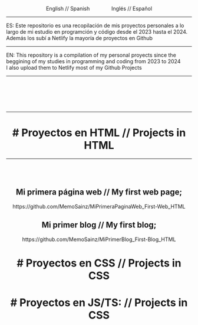 <p align="center">English // Spanish &nbsp; &nbsp; &nbsp; &nbsp; &nbsp; &nbsp; &nbsp;  Inglés // Español</p>
<hr>
ES: Este repositorio es una recopilación de mis proyectos personales a lo largo de mi estudio en programción y código desde el 2023 hasta el 2024.
<br>
     Además los subí a Netlify la mayoría de proyectos en Github
<br> <hr>
EN: This repository is a compilation of my personal proyects since the beggining of my studies in programming and coding from 2023 to 2024<br>
     I also upload them to Netlify most of my Github Projects
<hr>
     
<br><br><br><br>
<div align="center">
<hr>
<h1># Proyectos en HTML   //    Projects in HTML</h1>

<hr><br><br>


<h2>Mi primera página web    //    My first web page;</h2>
https://github.com/MemoSainz/MiPrimeraPaginaWeb_First-Web_HTML

<h2>Mi primer blog    //    My first blog;</h2>
https://github.com/MemoSainz/MiPrimerBlog_First-Blog_HTML

<h1># Proyectos en CSS     //     Projects in CSS </h1>

<h1># Proyectos en JS/TS:     //     Projects in CSS </h1>




</body>

